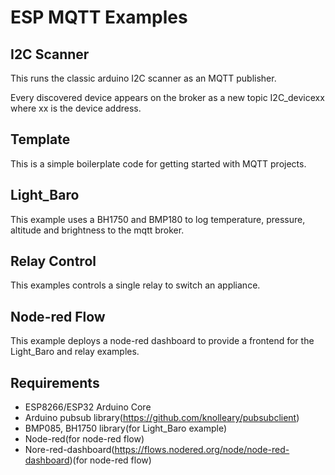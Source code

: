 # ESP MQTT Examples

## I2C Scanner

This runs the classic arduino I2C scanner as an MQTT publisher.

Every discovered device appears on the broker as a new topic I2C_devicexx where xx is the device address.

## Template

This is a simple boilerplate code for getting started with MQTT projects.

## Light_Baro

This example uses a BH1750 and BMP180 to log temperature, pressure, altitude and brightness to the mqtt broker.

## Relay Control

This examples controls a single relay to switch an appliance.

## Node-red Flow

This example deploys a node-red dashboard to provide a frontend for the Light_Baro and relay examples.

## Requirements

- ESP8266/ESP32 Arduino Core
- Arduino pubsub library(<https://github.com/knolleary/pubsubclient>)
- BMP085, BH1750 library(for Light_Baro example)
- Node-red(for node-red flow)
- Nore-red-dashboard(<https://flows.nodered.org/node/node-red-dashboard>)(for node-red flow)
